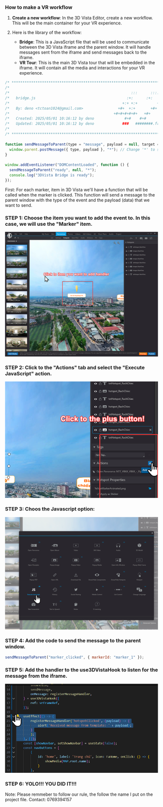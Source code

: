 ### How to make a VR workflow

1. **Create a new workflow**: In the 3D Vista Editor, create a new workflow. This will be the main container for your VR experience.

2. Here is the library of the workflow:
   - **Bridge**: This is a JavaScript file that will be used to communicate between the 3D Vista iframe and the parent window. It will handle messages sent from the iframe and send messages back to the iframe.
   - **VR Tour**: This is the main 3D Vista tour that will be embedded in the iframe. It will contain all the media and interactions for your VR experience.

```js
/* ************************************************************************** */
/*                                                                            */
/*                                                        :::      ::::::::   */
/*   bridge.js                                          :+:      :+:    :+:   */
/*                                                    +:+ +:+         +:+     */
/*   By: deno <tctoan1024@gmail.com>                +#+  +:+       +#+        */
/*                                                +#+#+#+#+#+   +#+           */
/*   Created: 2025/05/01 10:16:12 by deno              #+#    #+#             */
/*   Updated: 2025/05/01 10:16:12 by deno             ###   ########.fr       */
/*                                                                            */
/* ************************************************************************** */

function sendMessageToParent(type = "message", payload = null, target = "*") {
  window.parent.postMessage({ type, payload }, "*"); // Change '*' to specific origin if needed
}

window.addEventListener("DOMContentLoaded", function () {
  sendMessageToParent("ready", null, "*");
  console.log("3DVista Bridge is ready");
});
```

First: For each marker, item in 3D Vista we'll have a function that will be called when the marker is clicked. This function will send a message to the parent window with the type of the event and the payload (data) that we want to send.

### STEP 1: Choose the item you want to add the event to. In this case, we will use the "Marker" item.

![alt text](image.png)

### STEP 2: Click to the "Actions" tab and select the "Execute JavaScript" action.

![alt text](image-1.png)

### STEP 3: Choos the Javascript option:

![alt text](image-2.png)

### STEP 4: Add the code to send the message to the parent window.

```js
sendMessageToParent("marker_clicked", { markerId: "marker_1" });
```

### STEP 5: Add the handler to the use3DVistaHook to listen for the message from the iframe.

![alt text](image-3.png)

### STEP 6: YOLO!!! YOU DID IT!!!

Note: Please remmeber to follow our rule, the follow the name I put on the project file.
Contact: 0769394157
